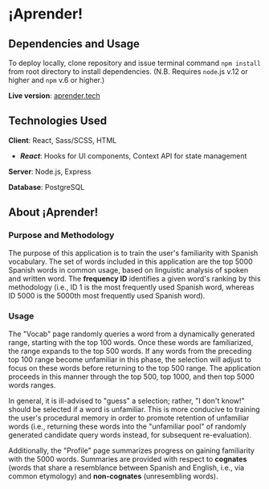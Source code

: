 # ¡Aprender!

## Dependencies and Usage

To deploy locally, clone repository and issue terminal command `npm install` from root directory to install dependencies. (N.B. Requires `node`.js v.12 or higher and `npm` v.6 or higher.)

**Live version**: [aprender.tech](http://aprender.tech)

## Technologies Used

**Client**: React, Sass/SCSS, HTML

  * ***React***: Hooks for UI components, Context API for state management

**Server**: Node.js, Express

**Database**: PostgreSQL

## About ¡Aprender!

### Purpose and Methodology

The purpose of this application is to train the user's familiarity with Spanish vocabulary. The set of words included in this application are the top 5000 Spanish words in common usage, based on linguistic analysis of spoken and written word. The **frequency ID** identifies a given word's ranking by this methodology (i.e., ID 1 is the most frequently used Spanish word, whereas ID 5000 is the 5000th most frequently used Spanish word).

### Usage

The "Vocab" page randomly queries a word from a dynamically generated range, starting with the top 100 words. Once these words are familiarized, the range expands to the top 500 words. If any words from the preceding top 100 range become unfamiliar in this phase, the selection will adjust to focus on these words before returning to the top 500 range. The application proceeds in this manner through the top 500, top 1000, and then top 5000 words ranges.

In general, it is ill-advised to "guess" a selection; rather, "I don't know!" should be selected if a word is unfamiliar. This is more conducive to training the user's procedural memory in order to promote retention of unfamiliar words (i.e., returning these words into the "unfamiliar pool" of randomly generated candidate query words instead, for subsequent re-evaluation).

Additionally, the "Profile" page summarizes progress on gaining familiarity with the 5000 words. Summaries are provided with respect to **cognates** (words that share a resemblance between Spanish and English, i.e., via common etymology) and **non-cognates** (unresembling words).